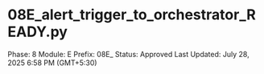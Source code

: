 # 08E_alert_trigger_to_orchestrator_READY.py

Phase: 8
Module: E
Prefix: 08E_
Status: Approved
Last Updated: July 28, 2025 6:58 PM (GMT+5:30)